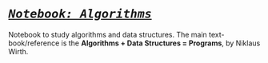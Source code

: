 # [**_`Notebook: Algorithms`_**](#notebook-algorithms)

Notebook to study algorithms and data structures. The main text-book/reference
is the **Algorithms + Data Structures = Programs**, by Niklaus Wirth.
